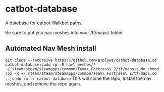 # catbot-database
A database for catbot Walkbot paths.

Be sure to put you nav meshes into your /tf/maps/ folder.

## Automated Nav Mesh install
```git clone --recursive https://github.com/explowz/catbot-database;cd catbot-database;sudo cp -R nav\ meshes/* ~/.steam/steam/steamapps/common/Team\ Fortress\ 2/tf/maps;sudo chmod 755 -R ~/.steam/steam/steamapps/common/Team\ Fortress\ 2/tf/maps;cd ..;sudo rm -r catbot-database```
This will clone the repo, install the nav meshes, and remove the repo again.

